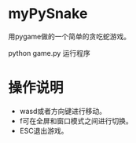 # myPySnake
用pygame做的一个简单的贪吃蛇游戏。

python game.py 运行程序

操作说明
=======
* wasd或者方向键进行移动。
* f可在全屏和窗口模式之间进行切换。
* ESC退出游戏。
